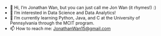 - 👋 Hi, I’m Jonathan Wan, but you can just call me Jon Wan (it rhymes!) :)
- 👀 I’m interested in Data Science and Data Analytics!
- 🌱 I’m currently learning Python, Java, and C at the University of Pennsylvania through the MCIT program.
- 📫 How to reach me: JonathanWan15@gmail.com

<!---
jonwancodes/jonwancodes is a ✨ special ✨ repository because its `README.md` (this file) appears on your GitHub profile.
You can click the Preview link to take a look at your changes.
--->
